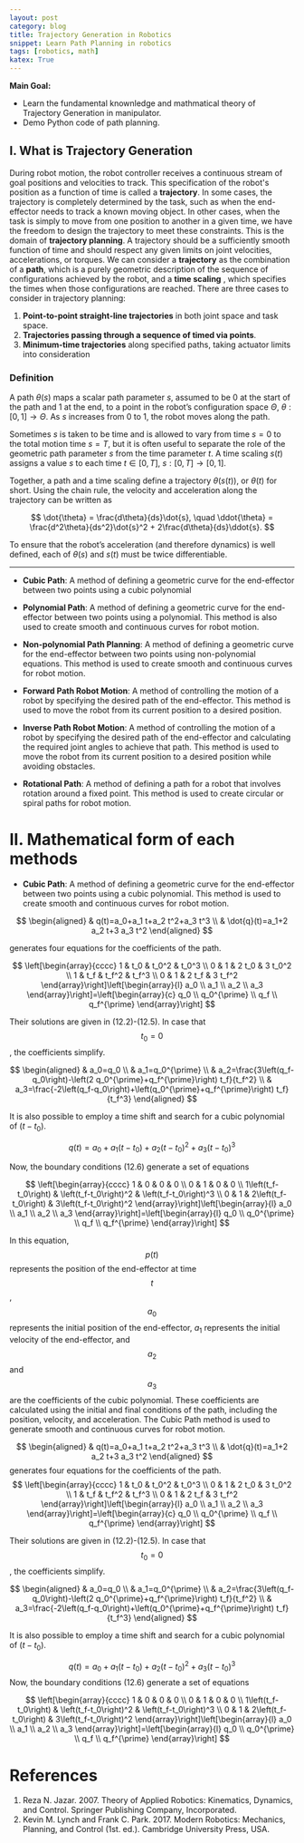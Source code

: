 ```yaml
---
layout: post
category: blog
title: Trajectory Generation in Robotics
snippet: Learn Path Planning in robotics
tags: [robotics, math]
katex: True
---
```


**Main Goal:**

- Learn the fundamental knownledge and mathmatical theory of Trajectory Generation in manipulator.
- Demo Python code of path planning.

## I. What is Trajectory Generation
During robot motion, the robot controller receives a 
continuous stream of goal positions and velocities to track. This 
specification of the robot's position as a function of time is called a **trajectory**. In some cases, the trajectory is completely determined by the task, such as when the end-effector needs to track a known moving object. In other cases, when the task is simply to move from one position to another in a given time, we have the freedom to design the trajectory to meet these constraints. This is the domain of **trajectory planning**. A trajectory should be a sufficiently smooth function of time and should respect any given limits on joint velocities, accelerations, or torques. We can consider a **trajectory** as the combination of a **path**, which is a purely geometric description of the sequence of configurations achieved by the robot, and a **time scaling** , which specifies the times when those configurations are reached. There are three cases to consider in trajectory planning:

1. **Point-to-point straight-line trajectories** in both joint space and task space.
2. **Trajectories passing through a sequence of timed via points**.
3. **Minimum-time trajectories** along specified paths, taking actuator limits into consideration

### Definition

A path $\theta(s)$ maps a scalar path parameter $s$, assumed to be 0 at the start
of the path and 1 at the end, to a point in the robot’s configuration space $\Theta$,
$\theta : [0, 1] \rightarrow \Theta$. As $s$ increases from 0 to 1, the robot moves along the path.

Sometimes $s$ is taken to be time and is allowed to vary from time $s = 0$ to
the total motion time $s = T$, but it is often useful to separate the role of the geometric path parameter $s$ from the time parameter $t$. A time scaling $s(t)$
assigns a value $s$ to each time $t \in [0, T]$, $s : [0, T] \rightarrow [0, 1]$.

Together, a path and a time scaling define a trajectory $\theta(s(t))$, or $\theta(t)$ for
short. Using the chain rule, the velocity and acceleration along the trajectory
can be written as

$$
\dot{\theta} = \frac{d\theta}{ds}\dot{s}, \quad \ddot{\theta} = \frac{d^2\theta}{ds^2}\dot{s}^2 + 2\frac{d\theta}{ds}\ddot{s}.
$$


To ensure that the robot’s acceleration (and therefore dynamics) is well defined,
each of $\theta(s)$ and $s(t)$ must be twice differentiable.

---

- **Cubic Path**: A method of defining a geometric curve for the end-effector between two points using a cubic polynomial

- **Polynomial Path**: A method of defining a geometric curve for the end-effector between two points using a polynomial. This method is also used to create smooth and continuous curves for robot motion.

- **Non-polynomial Path Planning**: A method of defining a geometric curve for the end-effector between two points using non-polynomial equations. This method is used to create smooth and continuous curves for robot motion.

- **Forward Path Robot Motion**: A method of controlling the motion of a robot by specifying the desired path of the end-effector. This method is used to move the robot from its current position to a desired position.

- **Inverse Path Robot Motion**: A method of controlling the motion of a robot by specifying the desired path of the end-effector and calculating the required joint angles to achieve that path. This method is used to move the robot from its current position to a desired position while avoiding obstacles.

- **Rotational Path**: A method of defining a path for a robot that involves rotation around a fixed point. This method is used to create circular or spiral paths for robot motion.

# II. Mathematical form of each methods

- **Cubic Path**: A method of defining a geometric curve for the end-effector between two points using a cubic polynomial. This method is used to create smooth and continuous curves for robot motion.


$$
\begin{aligned}
& q(t)=a_0+a_1 t+a_2 t^2+a_3 t^3 \\
& \dot{q}(t)=a_1+2 a_2 t+3 a_3 t^2
\end{aligned}
$$

generates four equations for the coefficients of the path.

$$
\left[\begin{array}{cccc}
1 & t_0 & t_0^2 & t_0^3 \\
0 & 1 & 2 t_0 & 3 t_0^2 \\
1 & t_f & t_f^2 & t_f^3 \\
0 & 1 & 2 t_f & 3 t_f^2
\end{array}\right]\left[\begin{array}{l}
a_0 \\
a_1 \\
a_2 \\
a_3
\end{array}\right]=\left[\begin{array}{c}
q_0 \\
q_0^{\prime} \\
q_f \\
q_f^{\prime}
\end{array}\right]
$$

Their solutions are given in (12.2)-(12.5).
In case that $$t_0=0$$, the coefficients simplify.

$$
\begin{aligned}
& a_0=q_0 \\
& a_1=q_0^{\prime} \\
& a_2=\frac{3\left(q_f-q_0\right)-\left(2 q_0^{\prime}+q_f^{\prime}\right) t_f}{t_f^2} \\
& a_3=\frac{-2\left(q_f-q_0\right)+\left(q_0^{\prime}+q_f^{\prime}\right) t_f}{t_f^3}
\end{aligned}
$$

It is also possible to employ a time shift and search for a cubic polynomial of $\left(t-t_0\right)$.

$$
q(t)=a_0+a_1\left(t-t_0\right)+a_2\left(t-t_0\right)^2+a_3\left(t-t_0\right)^3
$$

Now, the boundary conditions (12.6) generate a set of equations

$$
\left[\begin{array}{cccc}
1 & 0 & 0 & 0 \\
0 & 1 & 0 & 0 \\
1\left(t_f-t_0\right) & \left(t_f-t_0\right)^2 & \left(t_f-t_0\right)^3 \\
0 & 1 & 2\left(t_f-t_0\right) & 3\left(t_f-t_0\right)^2
\end{array}\right]\left[\begin{array}{l}
a_0 \\
a_1 \\
a_2 \\
a_3
\end{array}\right]=\left[\begin{array}{l}
q_0 \\
q_0^{\prime} \\
q_f \\
q_f^{\prime}
\end{array}\right]
$$

In this equation, $$p(t)$$ represents the position of the end-effector at time $$t$$, $$a_0$$ represents the initial position of the end-effector, $a_1$ represents the initial velocity of the end-effector, and $$a_2$$ and $$a_3$$ are the coefficients of the cubic polynomial. These coefficients are calculated using the initial and final conditions of the path, including the position, velocity, and acceleration. The Cubic Path method is used to generate smooth and continuous curves for robot motion.

$$
\begin{aligned}
& q(t)=a_0+a_1 t+a_2 t^2+a_3 t^3 \\
& \dot{q}(t)=a_1+2 a_2 t+3 a_3 t^2
\end{aligned}
$$
generates four equations for the coefficients of the path.
$$
\left[\begin{array}{cccc}
1 & t_0 & t_0^2 & t_0^3 \\
0 & 1 & 2 t_0 & 3 t_0^2 \\
1 & t_f & t_f^2 & t_f^3 \\
0 & 1 & 2 t_f & 3 t_f^2
\end{array}\right]\left[\begin{array}{l}
a_0 \\
a_1 \\
a_2 \\
a_3
\end{array}\right]=\left[\begin{array}{c}
q_0 \\
q_0^{\prime} \\
q_f \\
q_f^{\prime}
\end{array}\right]
$$

Their solutions are given in (12.2)-(12.5).
In case that $$t_0=0$$, the coefficients simplify.

$$
\begin{aligned}
& a_0=q_0 \\
& a_1=q_0^{\prime} \\
& a_2=\frac{3\left(q_f-q_0\right)-\left(2 q_0^{\prime}+q_f^{\prime}\right) t_f}{t_f^2} \\
& a_3=\frac{-2\left(q_f-q_0\right)+\left(q_0^{\prime}+q_f^{\prime}\right) t_f}{t_f^3}
\end{aligned}
$$

It is also possible to employ a time shift and search for a cubic polynomial of $\left(t-t_0\right)$.

$$
q(t)=a_0+a_1\left(t-t_0\right)+a_2\left(t-t_0\right)^2+a_3\left(t-t_0\right)^3
$$
Now, the boundary conditions (12.6) generate a set of equations

$$
\left[\begin{array}{cccc}
1 & 0 & 0 & 0 \\
0 & 1 & 0 & 0 \\
1\left(t_f-t_0\right) & \left(t_f-t_0\right)^2 & \left(t_f-t_0\right)^3 \\
0 & 1 & 2\left(t_f-t_0\right) & 3\left(t_f-t_0\right)^2
\end{array}\right]\left[\begin{array}{l}
a_0 \\
a_1 \\
a_2 \\
a_3
\end{array}\right]=\left[\begin{array}{l}
q_0 \\
q_0^{\prime} \\
q_f \\
q_f^{\prime}
\end{array}\right]
$$

# References
1. Reza N. Jazar. 2007. Theory of Applied Robotics: Kinematics, Dynamics, and Control. Springer Publishing Company, Incorporated.
2. Kevin M. Lynch and Frank C. Park. 2017. Modern Robotics: Mechanics, Planning, and Control (1st. ed.). Cambridge University Press, USA.